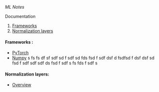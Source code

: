 *ML Notes*

Documentation
1. [Frameworks](#a-linkframeworks-frameworks-a)
2. [Normalization layers](#normalization-layers)

#### <a link="frameworks"> Frameworks </a>:

* [PyTorch](https://pytorch.org/)
* [Numpy](https://numpy.org/)
s
fs
fs
df
sf
sdf
sd
f
sdf
sd
fds
fsd
f
sdf
dsf
d
fsdfsd
f
dsf
dsf
sd
fsd
f
sdf
sdf
sdf
ds
fsd
f
sdf
s
fs
fds
f
sdf
s

#### Normalization layers:

* [Overview](https://theaisummer.com/normalization/)
